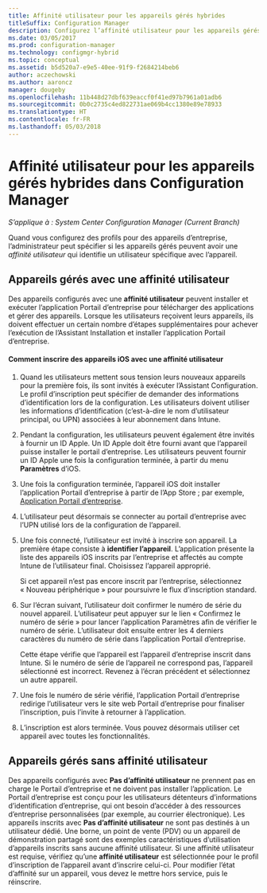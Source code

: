 ```yaml
---
title: Affinité utilisateur pour les appareils gérés hybrides
titleSuffix: Configuration Manager
description: Configurez l’affinité utilisateur pour les appareils gérés dans Configuration Manager.
ms.date: 03/05/2017
ms.prod: configuration-manager
ms.technology: configmgr-hybrid
ms.topic: conceptual
ms.assetid: b5d520a7-e9e5-40ee-91f9-f2684214beb6
author: aczechowski
ms.author: aaroncz
manager: dougeby
ms.openlocfilehash: 11b448d27dbf639eaccf0f41ed97b7961a01adb6
ms.sourcegitcommit: 0b0c2735c4ed822731ae069b4cc1380e89e78933
ms.translationtype: HT
ms.contentlocale: fr-FR
ms.lasthandoff: 05/03/2018
---
```

# <a name="user-affinity-for-hybrid-managed-devices-in-configuration-manager"></a>Affinité utilisateur pour les appareils gérés hybrides dans Configuration Manager

*S’applique à : System Center Configuration Manager (Current Branch)*

Quand vous configurez des profils pour des appareils d’entreprise, l’administrateur peut spécifier si les appareils gérés peuvent avoir une *affinité utilisateur* qui identifie un utilisateur spécifique avec l’appareil.  

##  <a name="BKMK_iOSCP"></a> Appareils gérés avec une affinité utilisateur  
 Des appareils configurés avec une **affinité utilisateur** peuvent installer et exécuter l’application Portail d’entreprise pour télécharger des applications et gérer des appareils. Lorsque les utilisateurs reçoivent leurs appareils, ils doivent effectuer un certain nombre d’étapes supplémentaires pour achever l’exécution de l’Assistant Installation et installer l’application Portail d’entreprise.  

#### <a name="how-to-enroll-ios-devices-with-user-affinity"></a>Comment inscrire des appareils iOS avec une affinité utilisateur  

1.  Quand les utilisateurs mettent sous tension leurs nouveaux appareils pour la première fois, ils sont invités à exécuter l’Assistant Configuration. Le profil d’inscription peut spécifier de demander des informations d’identification lors de la configuration. Les utilisateurs doivent utiliser les informations d’identification (c’est-à-dire le nom d’utilisateur principal, ou UPN) associées à leur abonnement dans Intune.  

2.  Pendant la configuration, les utilisateurs peuvent également être invités à fournir un ID Apple. Un ID Apple doit être fourni avant que l’appareil puisse installer le portail d’entreprise. Les utilisateurs peuvent fournir un ID Apple une fois la configuration terminée, à partir du menu **Paramètres** d’iOS.  

3.  Une fois la configuration terminée, l’appareil iOS doit installer l’application Portail d’entreprise à partir de l’App Store ; par exemple, [Application Portail d’entreprise](https://itunes.apple.com/us/app/id719171358).  

4.  L’utilisateur peut désormais se connecter au portail d’entreprise avec l’UPN utilisé lors de la configuration de l’appareil.  

5.  Une fois connecté, l’utilisateur est invité à inscrire son appareil. La première étape consiste à **identifier l’appareil**. L’application présente la liste des appareils iOS inscrits par l’entreprise et affectés au compte Intune de l’utilisateur final. Choisissez l’appareil approprié.  

     Si cet appareil n’est pas encore inscrit par l’entreprise, sélectionnez « Nouveau périphérique » pour poursuivre le flux d’inscription standard.  

6.  Sur l’écran suivant, l’utilisateur doit confirmer le numéro de série du nouvel appareil. L’utilisateur peut appuyer sur le lien « Confirmez le numéro de série » pour lancer l’application Paramètres afin de vérifier le numéro de série. L’utilisateur doit ensuite entrer les 4 derniers caractères du numéro de série dans l’application Portail d’entreprise.  

     Cette étape vérifie que l’appareil est l’appareil d’entreprise inscrit dans Intune. Si le numéro de série de l’appareil ne correspond pas, l’appareil sélectionné est incorrect. Revenez à l’écran précédent et sélectionnez un autre appareil.  

7.  Une fois le numéro de série vérifié, l’application Portail d’entreprise redirige l’utilisateur vers le site web Portail d’entreprise pour finaliser l’inscription, puis l’invite à retourner à l’application.  

8.  L’inscription est alors terminée. Vous pouvez désormais utiliser cet appareil avec toutes les fonctionnalités.  

##  <a name="BKMK_noUA"></a> Appareils gérés sans affinité utilisateur  
 Des appareils configurés avec **Pas d’affinité utilisateur** ne prennent pas en charge le Portail d’entreprise et ne doivent pas installer l’application. Le Portail d’entreprise est conçu pour les utilisateurs détenteurs d’informations d’identification d’entreprise, qui ont besoin d’accéder à des ressources d’entreprise personnalisées (par exemple, au courrier électronique). Les appareils inscrits avec **Pas d’affinité utilisateur** ne sont pas destinés à un utilisateur dédié. Une borne, un point de vente (PDV) ou un appareil de démonstration partagé sont des exemples caractéristiques d’utilisation d’appareils inscrits sans aucune affinité utilisateur. Si une affinité utilisateur est requise, vérifiez qu’une **affinité utilisateur** est sélectionnée pour le profil d’inscription de l’appareil avant d’inscrire celui-ci. Pour modifier l’état d’affinité sur un appareil, vous devez le mettre hors service, puis le réinscrire.
